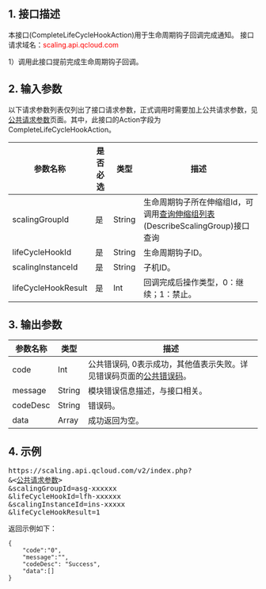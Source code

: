 ## 1. 接口描述
本接口(CompleteLifeCycleHookAction)用于生命周期钩子回调完成通知。
接口请求域名：<font style="color:red">scaling.api.qcloud.com</font>

1）调用此接口提前完成生命周期钩子回调。

## 2. 输入参数
以下请求参数列表仅列出了接口请求参数，正式调用时需要加上公共请求参数，见<a href="/doc/api/372/4153" title="公共请求参数">公共请求参数</a>页面。其中，此接口的Action字段为CompleteLifeCycleHookAction。

| 参数名称 | 是否必选  | 类型 | 描述 | 
|---------|---------|---------|---------|
| scalingGroupId | 是 | String | 生命周期钩子所在伸缩组Id，可调用<a href="/doc/api/372/查询伸缩组列表" title="查询伸缩组列表">查询伸缩组列表</a>(DescribeScalingGroup)接口查询|
| lifeCycleHookId | 是 | String | 生命周期钩子ID。| 
| scalingInstanceId | 是 | String | 子机ID。| 
| lifeCycleHookResult | 是 | Int | 回调完成后操作类型，0：继续；1：禁止。| 



## 3. 输出参数
| 参数名称 | 类型 | 描述 |
|---------|---------|---------|
| code | Int | 公共错误码, 0表示成功，其他值表示失败。详见错误码页面的<a href="https://www.qcloud.com/doc/api/372/%E9%94%99%E8%AF%AF%E7%A0%81#1.E3.80.81.E5.85.AC.E5.85.B1.E9.94.99.E8.AF.AF.E7.A0.81" title="公共错误码">公共错误码</a>。|
| message | String | 模块错误信息描述，与接口相关。|
| codeDesc | String | 错误码。|
| data | Array | 成功返回为空。|



## 4. 示例

<pre>
https://scaling.api.qcloud.com/v2/index.php?
&<<a href="https://www.qcloud.com/doc/api/229/6976">公共请求参数</a>>
&scalingGroupId=asg-xxxxxx
&lifeCycleHookId=lfh-xxxxxx
&scalingInstanceId=ins-xxxxx
&lifeCycleHookResult=1
</pre>
返回示例如下：
```
{
    "code":"0",
    "message":"",
    "codeDesc": "Success",
    "data":[]
}
```


